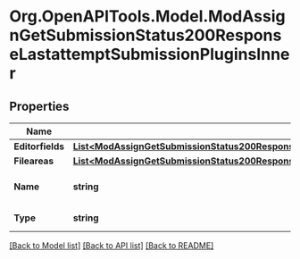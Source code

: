 # Org.OpenAPITools.Model.ModAssignGetSubmissionStatus200ResponseLastattemptSubmissionPluginsInner

## Properties

Name | Type | Description | Notes
------------ | ------------- | ------------- | -------------
**Editorfields** | [**List&lt;ModAssignGetSubmissionStatus200ResponseLastattemptSubmissionPluginsInnerEditorfieldsInner&gt;**](ModAssignGetSubmissionStatus200ResponseLastattemptSubmissionPluginsInnerEditorfieldsInner.md) |  | [optional] 
**Fileareas** | [**List&lt;ModAssignGetSubmissionStatus200ResponseFeedbackPluginsInnerFileareasInner&gt;**](ModAssignGetSubmissionStatus200ResponseFeedbackPluginsInnerFileareasInner.md) |  | [optional] 
**Name** | **string** | submission plugin name | [optional] 
**Type** | **string** | submission plugin type | [optional] 

[[Back to Model list]](../README.md#documentation-for-models) [[Back to API list]](../README.md#documentation-for-api-endpoints) [[Back to README]](../README.md)

